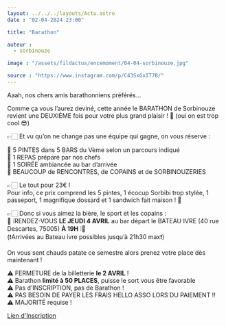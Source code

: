```yaml
---
layout: ../../../layouts/Actu.astro
date : "02-04-2024 23:00"

title: "Barathon"

auteur :
  - sorbinouze

image : "/assets/fildactus/encemoment/04-04-sorbinouze.jpg"

source : "https://www.instagram.com/p/C43SxGxIT7B/"
---
```


Aaah, nos chers amis barathonniens préférés…

Comme ça vous l’aurez deviné, cette année le BARATHON de Sorbinouze revient une DEUXIÈME fois pour votre plus grand plaisir ! 🍻 (oui on est trop cool 😎)

👉🏻 Et vu qu’on ne change pas une équipe qui gagne, on vous réserve :

💚 5 PINTES dans 5 BARS du Vème selon un parcours indiqué  
💚 1 REPAS préparé par nos chefs  
💚 1 SOIRÉE ambiancée au bar d’arrivée  
💚 BEAUCOUP de RENCONTRES, de COPAINS et de SORBINOUZERIES

👉🏻 Le tout pour 23€ !  
Pour info, ce prix comprend les 5 pintes, 1 écocup Sorbibi trop stylée, 1 passeport, 1 magnifique dossard et 1 sandwich fait maison ! 🍻

👉🏻 Donc si vous aimez la bière, le sport et les copains :  
🏁 ❕RENDEZ-VOUS __LE JEUDI 4 AVRIL__ au bar départ le BATEAU IVRE (40 rue Descartes, 75005) __À 19H__ ❕🏁  
(❗️Arrivées au Bateau ivre possibles jusqu’à 21h30 max❗️)

On vous sent chauds patate ce semestre alors prenez votre place dès maintenant !

⚠️ FERMETURE de la billetterie __le 2 AVRIL__ !  
⚠️ Barathon __limité à 50 PLACES__, puisse le sort vous être favorable  
⚠️ Pas d’INSCRIPTION, pas de Barathon !  
⚠️ PAS BESOIN DE PAYER LES FRAIS HELLO ASSO LORS DU PAIEMENT !!  
⚠️ MAJORITÉ requise !

[Lien d'Inscription](https://www.helloasso.com/associations/sorbinouze/evenements/barathon-sorbinouze-2023-2024-s2)
